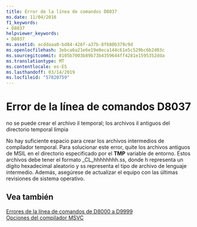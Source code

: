 ```yaml
---
title: Error de la línea de comandos D8037
ms.date: 11/04/2016
f1_keywords:
- D8037
helpviewer_keywords:
- D8037
ms.assetid: acddaaa0-bd84-426f-a37b-8f680b379c9d
ms.openlocfilehash: 3ebca6a21e6e19e0eca144c61e5c529bc6b2d03c
ms.sourcegitcommit: 8105b7003b89b73b4359644ff4281e1595352dda
ms.translationtype: MT
ms.contentlocale: es-ES
ms.lasthandoff: 03/14/2019
ms.locfileid: "57820759"
---
```

# <a name="command-line-error-d8037"></a>Error de la línea de comandos D8037

no se puede crear el archivo il temporal; los archivos il antiguos del directorio temporal limpia

No hay suficiente espacio para crear los archivos intermedios de compilador temporal. Para solucionar este error, quite los archivos antiguos de MSIL en el directorio especificado por el **TMP** variable de entorno. Estos archivos debe tener el formato _CL_hhhhhhhh.ss, donde h representa un dígito hexadecimal aleatorio y ss representa el tipo de archivo de lenguaje intermedio. Además, asegúrese de actualizar el equipo con las últimas revisiones de sistema operativo.

## <a name="see-also"></a>Vea también

[Errores de la línea de comandos de D8000 a D9999](../../error-messages/tool-errors/command-line-errors-d8000-through-d9999.md)<br/>
[Opciones del compilador MSVC](../../build/reference/compiler-options.md)